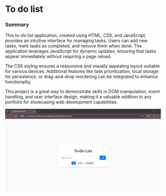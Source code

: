 <h1>
  To do list
</h1>
<h3>
  Summary 
</h3>
<p>
  This to-do list application, created using HTML, CSS, and JavaScript, provides an intuitive interface for managing tasks. Users can add new tasks, mark tasks as completed, and remove them when done. The application leverages JavaScript for dynamic updates, ensuring that tasks appear immediately without requiring a page reload.

The CSS styling ensures a responsive and visually appealing layout suitable for various devices. Additional features like task prioritization, local storage for persistence, or drag-and-drop reordering can be integrated to enhance functionality.

This project is a great way to demonstrate skills in DOM manipulation, event handling, and user interface design, making it a valuable addition to any portfolio for showcasing web development capabilities.
</p>
<img src  = "output.png">
<img src  = "">
